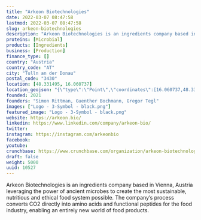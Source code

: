 ```yaml
---
title: "Arkeon Biotechnologies"
date: 2022-03-07 08:47:58
lastmod: 2022-03-07 08:47:58
slug: arkeon-biotechnologies
description: "Arkeon Biotechnologies is an ingredients company based in Vienna, Austria leveraging the power of ancient microbes to create the most sustainable, nutritious and ethical food system possible. The company’s process converts CO2 directly into amino acids and functional peptides for the food industry, enabling an entirely new world of food products."
proteins: [Microbial]
products: [Ingredients]
business: [Production]
finance_type: []
country: "Austria"
country_code: "AT"
city: "Tulln an der Donau"
postal_code: "3430"
location: [48.331495, 16.060737]
location_geojson: "{\"type\":\"Point\",\"coordinates\":[16.060737,48.331495]}"
founded: 2021
founders: "Simon Rittman, Guenther Bochmann, Gregor Tegl"
images: ["Logo - 3-Symbol - black.png"]
featured_image: "Logo - 3-Symbol - black.png"
website: https://arkeon.bio/
linkedin: https://www.linkedin.com/company/arkeon-bio/
twitter: 
instagram: https://instagram.com/arkeonbio
facebook: 
youtube: 
crunchbase: https://www.crunchbase.com/organization/arkeon-biotechnologies
draft: false
weight: 5000
uuid: 10527
---
```

Arkeon Biotechnologies is an ingredients company based in Vienna, Austria leveraging the power of ancient microbes to create the most sustainable, nutritious and ethical food system possible. The company’s process converts CO2 directly into amino acids and functional peptides for the food industry, enabling an entirely new world of food products.
